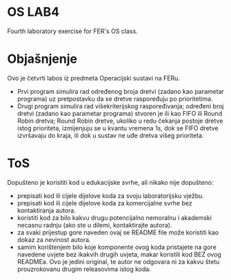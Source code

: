 # OS LAB4
Fourth laboratory exercise for FER's OS class.

# Objašnjenje
Ovo je četvrti labos iz predmeta Operacijski sustavi na FERu. 
- Prvi program simulira rad određenog broja dretvi (zadano kao parametar programa) uz pretpostavku da se dretve raspoređuju po prioritetima.
- Drugi program simulira rad višekriterijskog raspoređivanja; određeni broj dretvi (zadano kao parametar programa) stvoren je ili kao FIFO ili Round Robin dretva; Round Robin dretve, ukoliko u redu čekanja postoje dretve istog prioriteta, izmijenjuju se u kvantu vremena 1s, dok se FIFO dretve izvršavaju do kraja, ili dok u sustav ne uđe dretva višeg prioriteta.

# ToS
Dopušteno je koristiti kod u edukacijske svrhe, ali nikako nije dopušteno:
- prepisati kod ili cijele dijelove koda za svoju laboratorijsku vježbu.
- prepisati kod ili cijele dijelove koda za komercijalne svrhe bez kontaktiranja autora.
- koristiti kod za bilo kakvu drugu potencijalno nemoralnu i akademski necasnu radnju (ako ste u dilemi, kontaktirajte autora).
- za svaki prijestup gore naveden ovaj se README file može koristiti kao dokaz za nevinost autora.
- samim korištenjem bilo koje komponente ovog koda pristajete na gore navedene uvjete bez ikakvih drugih uvjeta, makar koristili kod BEZ ovog READMEa. Ovo je jedini original, te autor ne odgovara ni za kakvu štetu prouzrokovanu drugim releasovima istog koda.
